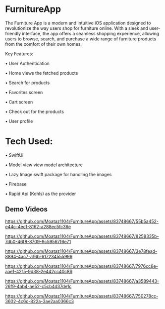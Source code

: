 # FurnitureApp
The Furniture App is a modern and intuitive iOS application designed to revolutionize the way users shop for furniture online. With a sleek and user-friendly interface, the app offers a seamless shopping experience, allowing users to browse, search, and purchase a wide range of furniture products from the comfort of their own homes.

Key Features:

• User Authentication 

• Home views the fetched products

• Search for products

• Favorites screen

• Cart screen

• Check out for the products

• User profile


# Tech Used:

• SwiftUi

• Model view view model architecture

• Lazy Image swift package for handling the images

• Firebase

• Rapid Api (Kohls) as the provider



## Demo Videos



https://github.com/Moataz1104/FurnitureApp/assets/83748667/55b5a452-e44c-4ec1-8162-a288ec5fc36e



https://github.com/Moataz1104/FurnitureApp/assets/83748667/8258335b-7db0-46f8-8709-9c59567f6e71




https://github.com/Moataz1104/FurnitureApp/assets/83748667/3e78fead-8894-4ac7-a16b-617234555996



https://github.com/Moataz1104/FurnitureApp/assets/83748667/7976cc8e-aae1-4215-9d38-2e442cc40c86




https://github.com/Moataz1104/FurnitureApp/assets/83748667/a3589443-26f9-4ab4-ae52-c5cb4d37de1c




https://github.com/Moataz1104/FurnitureApp/assets/83748667/750278cc-3602-4c6c-822a-3ae2aa0366c3


